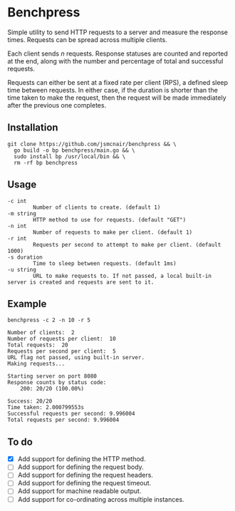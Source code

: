 # Benchpress

Simple utility to send HTTP requests to a server and measure the response times. Requests can be spread across multiple clients. 

Each client sends _n_ requests. Response statuses are counted and reported at the end, along with the number and percentage of total and successful requests. 

Requests can either be sent at a fixed rate per client (RPS), a defined sleep time between requests. In either case, if the duration is shorter than the time taken to make the request, then the request will be made immediately after the previous one completes.

## Installation

```shell
git clone https://github.com/jsmcnair/benchpress && \
  go build -o bp benchpress/main.go && \
  sudo install bp /usr/local/bin && \
  rm -rf bp benchpress
```

## Usage

```
-c int
     	Number of clients to create. (default 1)
-m string
     	HTTP method to use for requests. (default "GET")
-n int
     	Number of requests to make per client. (default 1)
-r int
     	Requests per second to attempt to make per client. (default 1000)
-s duration
     	Time to sleep between requests. (default 1ms)
-u string
     	URL to make requests to. If not passed, a local built-in server is created and requests are sent to it.
```

## Example

```shell
benchpress -c 2 -n 10 -r 5
```
```
Number of clients:  2
Number of requests per client:  10
Total requests:  20
Requests per second per client:  5
URL flag not passed, using built-in server.
Making requests...

Starting server on port 8080
Response counts by status code:
	200: 20/20 (100.00%)

Success: 20/20
Time taken: 2.000799553s
Successful requests per second: 9.996004
Total requests per second: 9.996004
```

## To do

- [x] Add support for defining the HTTP method.
- [ ] Add support for defining the request body.
- [ ] Add support for defining the request headers.
- [ ] Add support for defining the request timeout.
- [ ] Add support for machine readable output.
- [ ] Add support for co-ordinating across multiple instances.
